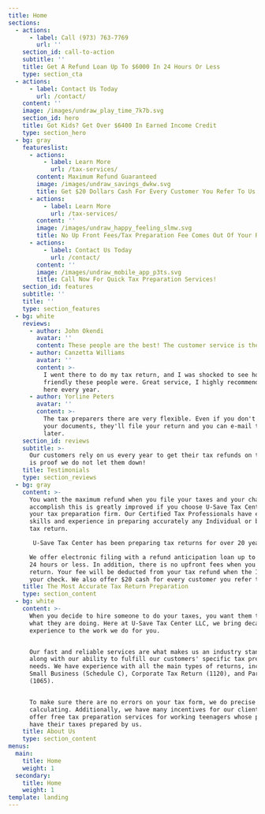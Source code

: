 ```yaml
---
title: Home
sections:
  - actions:
      - label: Call (973) 763-7769
        url: ''
    section_id: call-to-action
    subtitle: ''
    title: Get A Refund Loan Up To $6000 In 24 Hours Or Less
    type: section_cta
  - actions:
      - label: Contact Us Today
        url: /contact/
    content: ''
    image: /images/undraw_play_time_7k7b.svg
    section_id: hero
    title: Got Kids? Get Over $6400 In Earned Income Credit
    type: section_hero
  - bg: gray
    featureslist:
      - actions:
          - label: Learn More
            url: /tax-services/
        content: Maximum Refund Guaranteed
        image: /images/undraw_savings_dwkw.svg
        title: Get $20 Dollars Cash For Every Customer You Refer To Us
      - actions:
          - label: Learn More
            url: /tax-services/
        content: ''
        image: /images/undraw_happy_feeling_slmw.svg
        title: No Up Front Fees/Tax Preparation Fee Comes Out Of Your Refund
      - actions:
          - label: Contact Us Today
            url: /contact/
        content: ''
        image: /images/undraw_mobile_app_p3ts.svg
        title: Call Now For Quick Tax Preparation Services!
    section_id: features
    subtitle: ''
    title: ''
    type: section_features
  - bg: white
    reviews:
      - author: John Okendi
        avatar: ''
        content: These people are the best! The customer service is the best.
      - author: Canzetta Williams
        avatar: ''
        content: >-
          I went there to do my tax return, and I was shocked to see how
          friendly these people were. Great service, I highly recommend going
          here every year.
      - author: Yorline Peters
        avatar: ''
        content: >-
          The tax preparers there are very flexible. Even if you don't have all
          your documents, they'll file your return and you can e-mail them
          later. 
    section_id: reviews
    subtitle: >-
      Our customers rely on us every year to get their tax refunds on time. This
      is proof we do not let them down!
    title: Testimonials
    type: section_reviews
  - bg: gray
    content: >-
      You want the maximum refund when you file your taxes and your chance to
      accomplish this is greatly improved if you choose U-Save Tax Center as
      your tax preparation firm. Our Certified Tax Professionals have extensive
      skills and experience in preparing accurately any Individual or business
      tax return.

       U-Save Tax Center has been preparing tax returns for over 20 years. Our accurate and reliable services are what makes us an industry leader along with the ability to fulfill our customers’ specific tax preparation needs.

      We offer electronic filing with a refund anticipation loan up to $6000 in
      24 hours or less. In addition, there is no upfront fees when you file your
      return. Your fee will be deducted from your tax refund when the IRS issues
      your check. We also offer $20 cash for every customer you refer to us.
    title: The Most Accurate Tax Return Preparation
    type: section_content
  - bg: white
    content: >-
      When you decide to hire someone to do your taxes, you want them to know
      what they are doing. Here at U-Save Tax Center LLC, we bring decades of
      experience to the work we do for you.


      Our fast and reliable services are what makes us an industry standout
      along with our ability to fulfill our customers' specific tax preparation
      needs. We have experience with all the main types of returns, including
      Small Business (Schedule C), Corporate Tax Return (1120), and Partnerships
      (1065).


      To make sure there are no errors on your tax form, we do precise
      calculating. Additionally, we have many incentives for our clients. We
      offer free tax preparation services for working teenagers whose parents
      have their taxes prepared by us.
    title: About Us
    type: section_content
menus:
  main:
    title: Home
    weight: 1
  secondary:
    title: Home
    weight: 1
template: landing
---
```



